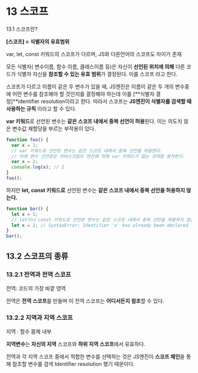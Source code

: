 # 13 스코프

13.1 스코프란?

**\[스코프] = 식별자의 유효범위**&#x20;

var, let, const 키워드의 스코프가 다르며, JS와 다른언어의 스코프도 차이가 존재

모든 식별자( 변수이름, 함수 이름, 클래스이름 등)은 자신이 **선언된 위치에 의해** 다른 코드가 식별자 자신을 **참조할 수 있는 유효 범위**가 결정된다. 이를 스코프 라고 한다.&#x20;

스코프가 다르고 이름이 같은 두 변수가 있을 때, JS엔진은 이름이 같은 두 개의 변수중에 어떤 변수를 참조해야 할 것인지를 결정해야 하는데 이를 \[**식별자 결정]**identifier resolution이라고 한다. 따라서 스코프는 **JS엔진이 식별자를 검색할 때 사용하는 규칙** 이라고 할 수 있다.

**var 키워드**로 선언된 변수는 **같은 스코프 내에서 중복 선언이 허용**된다. 이는 의도치 않은 변수값 재할당을 부르는 부작용이 있다.&#x20;

```javascript
function foo() {
  var x = 1;
  // var 키워드로 선언된 변수는 같은 스코프 내에서 중복 선언을 허용한다.
  // 아래 변수 선언문은 자바스크립트 엔진에 의해 var 키워드가 없는 것처럼 동작한다.
  var x = 2;
  console.log(x); // 2
}
foo();
```

하지만 **let, const 키워드로** 선언된 변수는 **같은 스코프 내에서 중복 선언을 허용하지 않는다.**

```javascript
function bar() {
  let x = 1;
  // let이나 const 키워드로 선언된 변수는 같은 스코프 내에서 중복 선언을 허용하지 않는다.
  let x = 2; // SyntaxError: Identifier 'x' has already been declared
}
bar();
```



## 13.2 스코프의 종류

### 13.2.1 전역과 전역 스코프&#x20;

전역: 코드의 가장 바깥 영역&#x20;

전역은 **전역 스코프**를 만들며 이 전역 스코프는 **어디서든지 참조**할 수 있다.&#x20;

### 13.2.2 지역과 지역 스코프&#x20;

지역 : 함수 몸체 내부&#x20;

**지역변수**는 **자신의 지역** 스코프와 **하위 지역 스코프**에서 유효하다.&#x20;

전역과 각 지역 스코프 중에서 적합한 변수를 선택하는 것은 JS엔진이 **스코프 체인**을 통해 참조할 변수를 검색 Identifier resolution 했기 때문이다.







